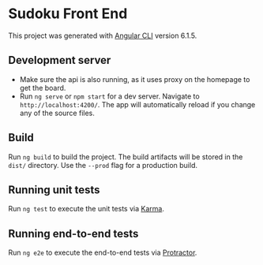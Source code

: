 # Sudoku Front End

This project was generated with [Angular CLI](https://github.com/angular/angular-cli) version 6.1.5.

## Development server

- Make sure the api is also running, as it uses proxy on the homepage to get the board.
- Run `ng serve` or `npm start` for a dev server. Navigate to `http://localhost:4200/`. The app will automatically reload if you change   any of the source files. 

## Build

Run `ng build` to build the project. The build artifacts will be stored in the `dist/` directory. Use the `--prod` flag for a production build.

## Running unit tests

Run `ng test` to execute the unit tests via [Karma](https://karma-runner.github.io).

## Running end-to-end tests

Run `ng e2e` to execute the end-to-end tests via [Protractor](http://www.protractortest.org/).
